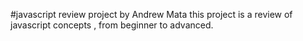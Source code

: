 #javascript review project by Andrew Mata 
this project is a review  of javascript concepts , from beginner to advanced.